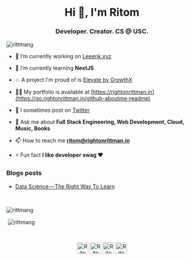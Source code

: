 <h1 align="center">Hi 👋, I'm Ritom</h1>
<h3 align="center">Developer. Creator. CS @ USC.</h3>

<p align="left"> <img src="https://komarev.com/ghpvc/?username=rittmang&color=brightgreen" alt="rittmang" /> </p>

- 🔭 I’m currently working on [Leeenk.xyz](https://github.com/rittmang/Leeenk)

- 🌱 I’m currently learning **NextJS**

- 💥 A project I'm proud of is [Elevate by GrowthX](https://chrome.google.com/webstore/detail/elevate-by-growthx/gaaeokfljnaahnemphknpchoimmbmhjj)

- 👨‍💻 My portfolio is available at [https://rightonrittman.in](https://go.rightonrittman.in/github-aboutme-readme)

- 📝 I sometimes post on [Twitter](https://go.rightonrittman.in/twitter)

- 💬 Ask me about **Full Stack Engineering, Web Development, Cloud, Music, Books**

- 📫 How to reach me **ritom@rightonrittman.in**

- ⚡ Fun fact **I like developer swag ❤**
  
  
### Blogs posts
<!-- BLOG-POST-LIST:START -->
- [Data Science — The Right Way To Learn](https://medium.com/analytics-vidhya/hands-on-with-data-mining-736c84d5d03b?source=rss-20ca8d714d12------2)
<!-- BLOG-POST-LIST:END -->
  

<br>
<p><img align="left" src="https://github-readme-stats.vercel.app/api/top-langs/?username=rittmang&layout=compact&hide=jupyter%20notebook,css,scss,c,c%2B%2B&langs_count=9" alt="rittmang" /></p>
<br>
<p>&nbsp;<img align="center" src="https://github-readme-stats.vercel.app/api?username=rittmang&show_icons=true" alt="rittmang" /></p>
<br>
<p align="center">
<a href="https://go.rightonrittman.in/twitter" target="blank"><img align="center" src="https://cdn.jsdelivr.net/npm/simple-icons@3.0.1/icons/twitter.svg" alt="Ritom's Twitter" height="30" width="30" /></a>
<a href="https://go.rightonrittman.in/linkedin" target="blank"><img align="center" src="https://cdn.jsdelivr.net/npm/simple-icons@3.0.1/icons/linkedin.svg" alt="Ritom's LinkedIn" height="30" width="30" /></a>
<a href="https://go.rightonrittman.in/instagram" target="blank"><img align="center" src="https://cdn.jsdelivr.net/npm/simple-icons@3.0.1/icons/instagram.svg" alt="Ritom's Instagram" height="30" width="30" /></a>
<a href="https://www.youtube.com/@rittmang" target="blank"><img align="center" src="https://cdn.jsdelivr.net/npm/simple-icons@3.0.1/icons/youtube.svg" alt="Ritom's YouTube" height="30" width="30" /></a>
</p>
